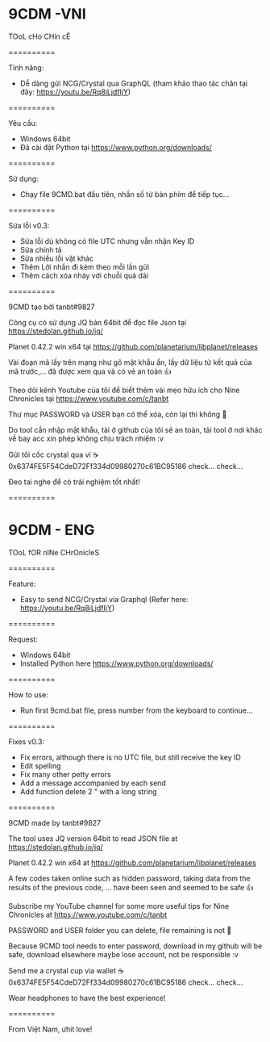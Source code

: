 # 9CDM -VNI
TOoL cHo CHín cÊ

==========

Tính năng:
- Dễ dàng gửi NCG/Crystal qua GraphQL (tham khảo thao tác chân tại đây: https://youtu.be/Rq8iLjdfIjY)

==========

Yêu cầu:
- Windows 64bit
- Đã cài đặt Python tại https://www.python.org/downloads/

==========

Sử dụng:
- Chạy file 9CMD.bat đầu tiên, nhấn số từ bàn phím để tiếp tục...

==========

Sửa lỗi v0.3:
- Sửa lỗi dù không có file UTC nhưng vẫn nhận Key ID
- Sửa chính tả
- Sửa nhiều lỗi vặt khác
- Thêm Lời nhắn đi kèm theo mỗi lần gửi
- Thêm cách xóa nháy với chuỗi quá dài

==========

9CMD tạo bởi tanbt#9827

Công cụ có sử dụng JQ bản 64bit để đọc file Json tại https://stedolan.github.io/jq/

Planet 0.42.2 win x64 tại https://github.com/planetarium/libplanet/releases

Vài đoạn mã lấy trên mạng như gõ mật khẩu ẩn, lấy dữ liệu từ kết quả của mã trước,... đã được xem qua và có vẻ an toàn 👍

Theo dõi kênh Youtube của tôi để biết thêm vài mẹo hữu ích cho Nine Chronicles tại https://www.youtube.com/c/tanbt

Thư mục PASSWORD và USER bạn có thể xóa, còn lại thì không 🐧

Do tool cần nhập mật khẩu, tải ở github của tôi sẽ an toàn, tải tool ở nơi khác về bay acc xin phép không chịu trách nhiệm :v

Gửi tôi cốc crystal qua ví ☕ 0x6374FE5F54CdeD72Ff334d09980270c61BC95186 check... check...

Đeo tai nghe để có trải nghiệm tốt nhất!

==========

# 9CDM - ENG
TOoL fOR nINe CHrOnicleS

==========

Feature:
- Easy to send NCG/Crystal via Graphql (Refer here: https://youtu.be/Rq8iLjdfIjY)

==========

Request:
- Windows 64bit
- Installed Python here https://www.python.org/downloads/

==========

How to use:
- Run first 9cmd.bat file, press number from the keyboard to continue...

==========

Fixes v0.3:
- Fix errors, although there is no UTC file, but still receive the key ID
- Edit spelling
- Fix many other petty errors
- Add a message accompanied by each send
- Add function delete 2 " with a long string

==========

9CMD made by tanbt#9827

The tool uses JQ version 64bit to read JSON file at https://stedolan.github.io/jq/

Planet 0.42.2 win x64 at https://github.com/planetarium/libplanet/releases

A few codes taken online such as hidden password, taking data from the results of the previous code, ... have been seen and seemed to be safe 👍

Subscribe my YouTube channel for some more useful tips for Nine Chronicles at https://www.youtube.com/c/tanbt

PASSWORD and USER folder you can delete, file remaining is not 🐧

Because 9CMD tool needs to enter password, download in my github will be safe, download elsewhere maybe lose account, not be responsible :v

Send me a crystal cup via wallet ☕ 0x6374FE5F54CdeD72Ff334d09980270c61BC95186 check... check...

Wear headphones to have the best experience!

==========

From Việt Nam, ưhit love!